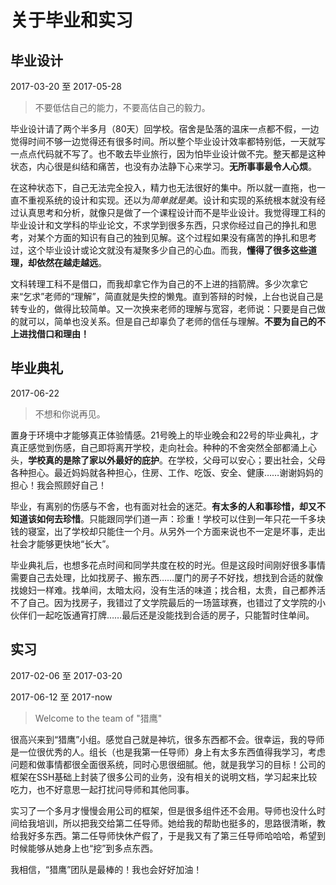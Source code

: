 # 关于毕业和实习 #
## 毕业设计 ##
2017-03-20 至 2017-05-28
> 不要低估自己的能力，不要高估自己的毅力。

毕业设计请了两个半多月（80天）回学校。宿舍是坠落的温床一点都不假，一边觉得时间不够一边觉得还有很多时间。所以整个毕业设计效率都特别低，一天就写一点点代码就不写了。也不敢去毕业旅行，因为怕毕业设计做不完。整天都是这种状态，内心很是纠结和痛苦，也没有办法静下心来学习。**无所事事最令人心烦**。

在这种状态下，自己无法完全投入，精力也无法很好的集中。所以就一直拖，也一直不重视系统的设计和实现。还以为*简单就是美*。设计和实现的系统根本就没有经过认真思考和分析，就像只是做了一个课程设计而不是毕业设计。我觉得理工科的毕业设计和文学科的毕业论文，不求学到很多东西，只求你经过自己的挣扎和思考，对某个方面的知识有自己的独到见解。这个过程如果没有痛苦的挣扎和思考过，这个毕业设计或论文就没有凝聚多少自己的心血。而我，**懂得了很多这些道理，却依然在越走越远**。

文科转理工科不是借口，而我却拿它作为自己的不上进的挡箭牌。多少次拿它来“乞求”老师的“理解”，简直就是失控的懒鬼。直到答辩的时候，上台也说自己是转专业的，做得比较简单。又一次换来老师的理解与宽容，老师说：只要是自己做的就可以，简单也没关系。但是自己却辜负了老师的信任与理解。**不要为自己的不上进找借口和理由！**

## 毕业典礼 ##
2017-06-22 
> 不想和你说再见。

置身于环境中才能够真正体验情感。21号晚上的毕业晚会和22号的毕业典礼，才真正感觉到伤感，自己即将离开学校，走向社会。种种的不舍突然全部都涌上心头，**学校真的是除了家以外最好的庇护**。在学校，父母可以安心；要出社会，父母各种担心。最近妈妈就各种担心，住房、工作、吃饭、安全、健康……谢谢妈妈的担心！我会照顾好自己！

毕业，有离别的伤感与不舍，也有面对社会的迷茫。**有太多的人和事珍惜，却又不知道该如何去珍惜**。只能跟同学们道一声：珍重！学校可以住到一年只花一千多块钱的寝室，出了学校却只能住一个月。从另外一个方面来说也不一定是坏事，走出社会才能够更快地“长大”。

毕业典礼后，也想多花点时间和同学共度在校的时光。但是这段时间刚好很多事情需要自己去处理，比如找房子、搬东西……厦门的房子不好找，想找到合适的就像找媳妇一样难。找单间，太暗太闷，没有生活的味道；找合租，太贵，自己都养活不了自己。因为找房子，我错过了文学院最后的一场篮球赛，也错过了文学院的小伙伴们一起吃饭通宵打牌……最后还是没能找到合适的房子，只能暂时住单间。

## 实习 ##
2017-02-06 至 2017-03-20

2017-06-12 至 2017-now

> Welcome to the team of "猎鹰"

很高兴来到“猎鹰”小组。感觉自己就是神坑，很多东西都不会。很幸运，我的导师是一位很优秀的人。组长（也是我第一任导师）身上有太多东西值得我学习，考虑问题和做事情都很全面很系统，同时心思很细腻。他，就是我学习的目标！公司的框架在SSH基础上封装了很多公司的业务，没有相关的说明文档，学习起来比较吃力，也不好意思一起打扰问导师和其他同事。

实习了一个多月才慢慢会用公司的框架，但是很多组件还不会用。导师也没什么时间给我培训，所以把我交给第二任导师。她给我的帮助也挺多的，思路很清晰，教给我好多东西。第二任导师快休产假了，于是我又有了第三任导师哈哈哈，希望到时候能够从她身上也“挖”到多点东西。

我相信，“猎鹰”团队是最棒的！我也会好好加油！